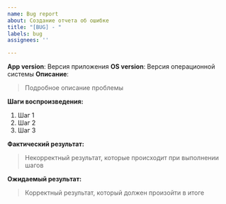 ```yaml
---
name: Bug report
about: Создание отчета об ошибке
title: "[BUG] - "
labels: bug
assignees: ''

---
```


**App version**: Версия приложения
**OS version**: Версия операционной системы
**Описание**: 
> Подробное описание проблемы

**Шаги воспроизведения:**
1. Шаг 1
2. Шаг 2
3. Шаг 3

**Фактический результат:**
> Некорректный результат, которые происходит при выполнении шагов

**Ожидаемый результат:**
> Корректный результат, который должен произойти в итоге
